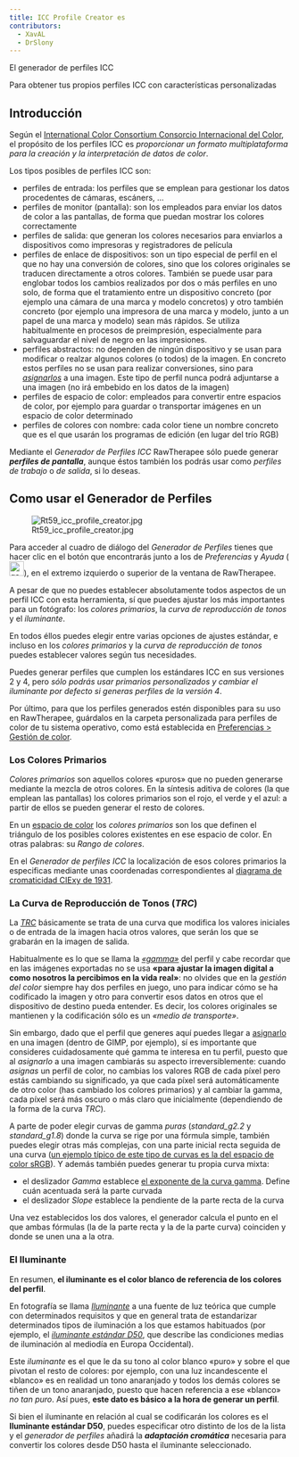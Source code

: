 ```yaml
---
title: ICC Profile Creator es
contributors:
  - XavAL
  - DrSlony
---
```


<div class="pagetitle">

El generador de perfiles ICC

</div>
<div class="headline">

Para obtener tus propios perfiles ICC con características personalizadas

</div>

## Introducción

Según el [International Color Consortium Consorcio Internacional del
Color](http://www.color.org/index.xalter), el propósito de los perfiles
ICC es *proporcionar un formato multiplataforma para la creación y la
interpretación de datos de color*.

Los tipos posibles de perfiles ICC son:

- perfiles de entrada: los perfiles que se emplean para gestionar los
  datos procedentes de cámaras, escáners, ...
- perfiles de monitor (pantalla): son los empleados para enviar los
  datos de color a las pantallas, de forma que puedan mostrar los
  colores correctamente
- perfiles de salida: que generan los colores necesarios para enviarlos
  a dispositivos como impresoras y registradores de película
- perfiles de enlace de dispositivos: son un tipo especial de perfil en
  el que no hay una conversión de colores, sino que los colores
  originales se traducen directamente a otros colores. También se puede
  usar para englobar todos los cambios realizados por dos o más perfiles
  en uno solo, de forma que el tratamiento entre un dispositivo concreto
  (por ejemplo una cámara de una marca y modelo concretos) y otro
  también concreto (por ejemplo una impresora de una marca y modelo,
  junto a un papel de una marca y modelo) sean más rápidos. Se utiliza
  habitualmente en procesos de preimpresión, especialmente para
  salvaguardar el nivel de negro en las impresiones.
- perfiles abstractos: no dependen de ningún dispositivo y se usan para
  modificar o realzar algunos colores (o todos) de la imagen. En
  concreto estos perfiles no se usan para realizar conversiones, sino
  para
  [*asignarlos*](https://docs.gimp.org/es/gimp-image-assign-color-profile.html)
  a una imagen. Este tipo de perfil nunca podrá adjuntarse a una imagen
  (no irá embebido en los datos de la imagen)
- perfiles de espacio de color: empleados para convertir entre espacios
  de color, por ejemplo para guardar o transportar imágenes en un
  espacio de color determinado
- perfiles de colores con nombre: cada color tiene un nombre concreto
  que es el que usarán los programas de edición (en lugar del trío RGB)

Mediante el *Generador de Perfiles ICC* RawTherapee sólo puede generar
***perfiles de pantalla***, aunque éstos también los podrás usar como
*perfiles de trabajo* o *de salida*, si lo deseas.

## Como usar el Generador de Perfiles

<figure>
<img src="/images/Rt59_icc_profile_creator.jpg"
title="Rt59_icc_profile_creator.jpg" />
<figcaption>Rt59_icc_profile_creator.jpg</figcaption>
</figure>

Para acceder al cuadro de diálogo del *Generador de Perfiles* tienes que
hacer clic en el botón que encontrarás junto a los de *Preferencias* y
*Ayuda* (<img src="/images/gamut-plus.png" title="gamut-plus.png" height="26"
alt="gamut-plus.png" />), en el extremo izquierdo o superior de la
ventana de RawTherapee.

A pesar de que no puedes establecer absolutamente todos aspectos de un
perfil ICC con esta herramienta, sí que puedes ajustar los más
importantes para un fotógrafo: los *colores primarios*, la *curva de
reproducción de tonos* y el *iluminante*.

En todos éllos puedes elegir entre varias opciones de ajustes estándar,
e incluso en los *colores primarios* y la *curva de reproducción de
tonos* puedes establecer valores según tus necesidades.

Puedes generar perfiles que cumplen los estándares ICC en sus versiones
2 y 4, pero *sólo podrás usar primarios personalizados y cambiar el
iluminante por defecto si generas perfiles de la versión 4*.

Por último, para que los perfiles generados estén disponibles para su
uso en RawTherapee, guárdalos en la carpeta personalizada para perfiles
de color de tu sistema operativo, como está establecida en [Preferencias
\> Gestión de color](Preferences/es#Gestión_de_Color.md).

### Los Colores Primarios

*Colores primarios* son aquellos colores «puros» que no pueden generarse
mediante la mezcla de otros colores. En la síntesis aditiva de colores
(la que emplean las pantallas) los colores primarios son el rojo, el
verde y el azul: a partir de ellos se pueden generar el resto de
colores.

En un [espacio de
color](Color_Management/es#Los_espacios_de_color_y_los_rangos_de_colores_(gamuts) "wikilink")
los *colores primarios* son los que definen el triángulo de los posibles
colores existentes en ese espacio de color. En otras palabras: su *Rango
de colores*.

En el *Generador de perfiles ICC* la localización de esos colores
primarios la especificas mediante unas coordenadas correspondientes al
[diagrama de cromaticidad CIExy de
1931](https://es.wikipedia.org/wiki/Espacio_de_color_CIE_1931).

### La Curva de Reproducción de Tonos (*TRC*)

La
[*TRC*](http://www.jpereira.net/gestion-de-color-articulos/la-reproduccion-tonal-curvas-oecf)
básicamente se trata de una curva que modifica los valores iniciales o
de entrada de la imagen hacia otros valores, que serán los que se
grabarán en la imagen de salida.

Habitualmente es lo que se llama la
[*«gamma»*](Color_Management/es#La_corrección_gamma.md) del
perfil y cabe recordar que en las imágenes exportadas no se usa **«para
ajustar la imagen digital a como nosotros la percibimos en la vida
real»**: no olvides que en la *gestión del color* siempre hay dos
perfiles en juego, uno para indicar cómo se ha codificado la imagen y
otro para convertir esos datos en otros que el dispositivo de destino
pueda entender. Es decir, los colores originales se mantienen y la
codificación sólo es un *«medio de transporte»*.

Sin embargo, dado que el perfil que generes aquí puedes llegar a
[asignarlo](https://docs.gimp.org/es/gimp-image-assign-color-profile.html)
en una imagen (dentro de GIMP, por ejemplo), sí es importante que
consideres cuidadosamente qué gamma te interesa en tu perfil, puesto que
al *asignarlo* a una imagen cambiarás su aspecto irreversiblemente:
cuando *asignas* un perfil de color, no cambias los valores RGB de cada
píxel pero estás cambiando su significado, ya que cada píxel será
automáticamente de otro color (has cambiado los colores primarios) y al
cambiar la gamma, cada píxel será más oscuro o más claro que
inicialmente (dependiendo de la forma de la curva *TRC*).

A parte de poder elegir curvas de gamma *puras* (*standard_g2.2* y
*standard_g1.8*) donde la curva se rige por una fórmula simple, también
puedes elegir otras más complejas, con una parte inicial recta seguida
de una curva ([un ejemplo típico de este tipo de curvas es la del
espacio de color
sRGB](http://www.apratizando.com/2013/11/guia-completa-e-indolora-para-programadores-sobre-xyz-rgb-icc-xyy-and-trcs)).
Y además también puedes generar tu propia curva mixta:

- el deslizador *Gamma* establece [el exponente de la curva
  gamma](Color_Management/es#La_corrección_gamma.md). Define
  cuán acentuada será la parte curvada
- el deslizador *Slope* establece la pendiente de la parte recta de la
  curva

Una vez establecidos los dos valores, el generador calcula el punto en
el que ambas fórmulas (la de la parte recta y la de la parte curva)
coinciden y donde se unen una a la otra.

### El Iluminante

En resumen, **el iluminante es el color blanco de referencia de los
colores del perfil**.

En fotografía se llama
[*Iluminante*](http://www.glosariografico.com/iluminante) a una fuente
de luz teórica que cumple con determinados requisitos y que en general
trata de estandarizar determinados tipos de iluminación a los que
estamos habituados (por ejemplo, el [*iluminante estándar
D50*](http://www.glosariografico.com/iluminante_estandar_d50), que
describe las condiciones medias de iluminación al mediodía en Europa
Occidental).

Este *iluminante* es el que le da su tono al color blanco «puro» y sobre
el que pivotan el resto de colores: por ejemplo, con una luz
incandescente el «blanco» es en realidad un tono anaranjado y todos los
demás colores se tiñen de un tono anaranjado, puesto que hacen
referencia a ese «blanco» *no tan puro*. Así pues, **este dato es básico
a la hora de generar un perfil**.

Si bien el iluminante en relación al cual se codificarán los colores es
el **Iluminante estándar D50**, puedes especificar otro distinto de los
de la lista y el *generador de perfiles* añadirá la ***adaptación
cromática*** necesaria para convertir los colores desde D50 hasta el
iluminante seleccionado.
